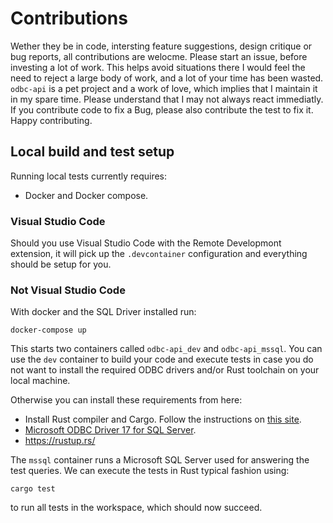 # Contributions

Wether they be in code, intersting feature suggestions, design critique or bug reports, all contributions are welocme. Please start an issue, before investing a lot of work. This helps avoid situations there I would feel the need to reject a large body of work, and a lot of your time has been wasted. `odbc-api` is a pet project and a work of love, which implies that I maintain it in my spare time. Please understand that I may not always react immediatly. If you contribute code to fix a Bug, please also contribute the test to fix it. Happy contributing.

## Local build and test setup

Running local tests currently requires:

* Docker and Docker compose.

### Visual Studio Code

Should you use Visual Studio Code with the Remote Developmont extension, it will pick up the `.devcontainer` configuration and everything should be setup for you.

### Not Visual Studio Code

With docker and the SQL Driver installed run:

```shell
docker-compose up
```

This starts two containers called `odbc-api_dev` and `odbc-api_mssql`. You can use the `dev` container to build your code and execute tests in case you do not want to install the required ODBC drivers and/or Rust toolchain on your local machine.

Otherwise you can install these requirements from here:

* Install Rust compiler and Cargo. Follow the instructions on [this site](https://www.rust-lang.org/en-US/install.html).
* [Microsoft ODBC Driver 17 for SQL Server](https://docs.microsoft.com/en-us/sql/connect/odbc/download-odbc-driver-for-sql-server?view=sql-server-ver15).
* <https://rustup.rs/>

The `mssql` container runs a Microsoft SQL Server used for answering the test queries. We can execute the tests in Rust typical fashion using:

```
cargo test
```

to run all tests in the workspace, which should now succeed.
